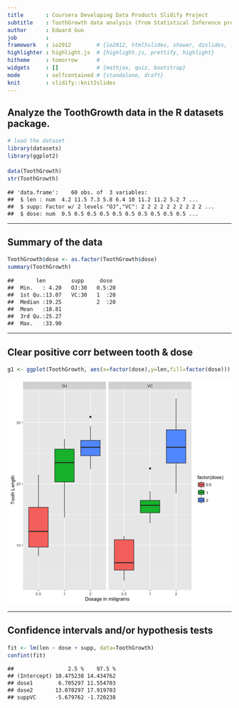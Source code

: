```yaml
---
title       : Coursera Developing Data Products Slidify Project
subtitle    : ToothGrowth data analysis (from Statistical Inference project)
author      : Edward Guo
job         : 
framework   : io2012        # {io2012, html5slides, shower, dzslides, ...}
highlighter : highlight.js  # {highlight.js, prettify, highlight}
hitheme     : tomorrow      # 
widgets     : []            # {mathjax, quiz, bootstrap}
mode        : selfcontained # {standalone, draft}
knit        : slidify::knit2slides
---
```


## Analyze the ToothGrowth data in the R datasets package.

```r
# load the dataset
library(datasets)
library(ggplot2)

data(ToothGrowth)
str(ToothGrowth)
```

```
## 'data.frame':	60 obs. of  3 variables:
##  $ len : num  4.2 11.5 7.3 5.8 6.4 10 11.2 11.2 5.2 7 ...
##  $ supp: Factor w/ 2 levels "OJ","VC": 2 2 2 2 2 2 2 2 2 2 ...
##  $ dose: num  0.5 0.5 0.5 0.5 0.5 0.5 0.5 0.5 0.5 0.5 ...
```

---

## Summary of the data

```r
ToothGrowth$dose <- as.factor(ToothGrowth$dose)
summary(ToothGrowth)
```

```
##       len        supp     dose   
##  Min.   : 4.20   OJ:30   0.5:20  
##  1st Qu.:13.07   VC:30   1  :20  
##  Median :19.25           2  :20  
##  Mean   :18.81                   
##  3rd Qu.:25.27                   
##  Max.   :33.90
```

---

## Clear positive corr between tooth & dose 

```r
g1 <- ggplot(ToothGrowth, aes(x=factor(dose),y=len,fill=factor(dose)))
```
![plot of chunk unnamed-chunk-4](figure/unnamed-chunk-4-1.png)

---

##  Confidence intervals and/or hypothesis tests 

```r
fit <- lm(len ~ dose + supp, data=ToothGrowth)
confint(fit)
```

```
##                 2.5 %    97.5 %
## (Intercept) 10.475238 14.434762
## dose1        6.705297 11.554703
## dose2       13.070297 17.919703
## suppVC      -5.679762 -1.720238
```

